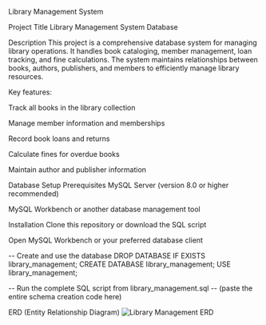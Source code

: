 Library Management System 


Project Title
Library Management System Database



Description
This project is a comprehensive database system for managing library operations. It handles book cataloging, member management, loan tracking, and fine calculations. The system maintains relationships between books, authors, publishers, and members to efficiently manage library resources.


Key features:

Track all books in the library collection

Manage member information and memberships

Record book loans and returns

Calculate fines for overdue books

Maintain author and publisher information


Database Setup
Prerequisites
MySQL Server (version 8.0 or higher recommended)

MySQL Workbench or another database management tool


Installation
Clone this repository or download the SQL script

Open MySQL Workbench or your preferred database client

-- Create and use the database
DROP DATABASE IF EXISTS library_management;
CREATE DATABASE library_management;
USE library_management;

-- Run the complete SQL script from library_management.sql
-- (paste the entire schema creation code here)

ERD (Entity Relationship Diagram)
![Library Management ERD](image\ERDforlibrarymanagementsystem.png)

